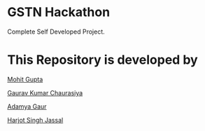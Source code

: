 # GSTN Hackathon
Complete Self Developed Project.

# This Repository is developed by

[Mohit Gupta](https://www.github.com/MohitGupta0123)

[Gaurav Kumar Chaurasiya](https://www.github.com/gauravkumarchaurasiya)

[Adamya Gaur](https://www.github.com/Adamya113)

[Harjot Singh Jassal](https://www.github.com/Swini27)
